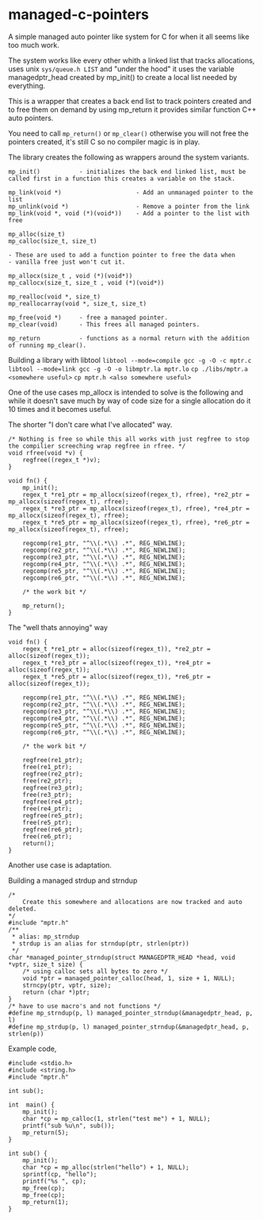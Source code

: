 # managed-c-pointers

A simple managed auto pointer like system for C for when it all seems like too much work.

The system works like every other whith a linked list that tracks allocations, uses unix `sys/queue.h LIST` and "under the hood" it uses the variable managedptr_head created by mp_init() to create a local list needed by everything.

This is a wrapper that creates a back end list to track pointers created and to free them on demand by using mp_return it
provides similar function C++ auto pointers.

You need to call `mp_return()` or `mp_clear()` otherwise you will not free the pointers created, it's still C so no compiler magic is in play.

The library creates the following as wrappers around the system variants.
```
mp_init()			- initializes the back end linked list, must be called first in a function this creates a variable on the stack.

mp_link(void *)						- Add an unmanaged pointer to the list
mp_unlink(void *)					- Remove a pointer from the link
mp_link(void *, void (*)(void*))	- Add a pointer to the list with free

mp_alloc(size_t)
mp_calloc(size_t, size_t)

- These are used to add a function pointer to free the data when
- vanilla free just won't cut it.

mp_allocx(size_t , void (*)(void*))
mp_callocx(size_t, size_t , void (*)(void*))

mp_realloc(void *, size_t)
mp_reallocarray(void *, size_t, size_t)

mp_free(void *)		- free a managed pointer.
mp_clear(void) 		- This frees all managed pointers.

mp_return			- functions as a normal return with the addition of running mp_clear().

```

Building a library with libtool
`libtool --mode=compile gcc -g -O -c mptr.c`
`libtool --mode=link gcc -g -O -o libmptr.la mptr.lo`
`cp ./libs/mptr.a <somewhere useful>`
`cp mptr.h <also somewhere useful>`


One of the use cases mp_allocx is intended to solve is the following and while it doesn't save much by way of code size for a single allocation do it 10 times and it becomes useful.

The shorter "I don't care what I've allocated" way.
```
/* Nothing is free so while this all works with just regfree to stop the compilier screeching wrap regfree in rfree. */
void rfree(void *v) {
	regfree((regex_t *)v);
}

void fn() {
	mp_init();
	regex_t *re1_ptr = mp_allocx(sizeof(regex_t), rfree), *re2_ptr = mp_allocx(sizeof(regex_t), rfree);
	regex_t *re3_ptr = mp_allocx(sizeof(regex_t), rfree), *re4_ptr = mp_allocx(sizeof(regex_t), rfree);
	regex_t *re5_ptr = mp_allocx(sizeof(regex_t), rfree), *re6_ptr = mp_allocx(sizeof(regex_t), rfree);

	regcomp(re1_ptr, "^\\(.*\\) .*", REG_NEWLINE);
	regcomp(re2_ptr, "^\\(.*\\) .*", REG_NEWLINE);
	regcomp(re3_ptr, "^\\(.*\\) .*", REG_NEWLINE);
	regcomp(re4_ptr, "^\\(.*\\) .*", REG_NEWLINE);
	regcomp(re5_ptr, "^\\(.*\\) .*", REG_NEWLINE);
	regcomp(re6_ptr, "^\\(.*\\) .*", REG_NEWLINE);

	/* the work bit */

	mp_return();
}
```

 The "well thats annoying" way
```
void fn() {
	regex_t *re1_ptr = alloc(sizeof(regex_t)), *re2_ptr = alloc(sizeof(regex_t));
	regex_t *re3_ptr = alloc(sizeof(regex_t)), *re4_ptr = alloc(sizeof(regex_t));
	regex_t *re5_ptr = alloc(sizeof(regex_t)), *re6_ptr = alloc(sizeof(regex_t));

	regcomp(re1_ptr, "^\\(.*\\) .*", REG_NEWLINE);
	regcomp(re2_ptr, "^\\(.*\\) .*", REG_NEWLINE);
	regcomp(re3_ptr, "^\\(.*\\) .*", REG_NEWLINE);
	regcomp(re4_ptr, "^\\(.*\\) .*", REG_NEWLINE);
	regcomp(re5_ptr, "^\\(.*\\) .*", REG_NEWLINE);
	regcomp(re6_ptr, "^\\(.*\\) .*", REG_NEWLINE);

	/* the work bit */

	regfree(re1_ptr);
	free(re1_ptr);
	regfree(re2_ptr);
	free(re2_ptr);
	regfree(re3_ptr);
	free(re3_ptr);
	regfree(re4_ptr);
	free(re4_ptr);
	regfree(re5_ptr);
	free(re5_ptr);
	regfree(re6_ptr);
	free(re6_ptr);
	return();
}
```

Another use case is adaptation.

Building a managed strdup and strndup

```
/*
	Create this somewhere and allocations are now tracked and auto deleted.
*/
#include "mptr.h"
/**
 * alias: mp_strndup
 * strdup is an alias for strndup(ptr, strlen(ptr))
 */
char *managed_pointer_strndup(struct MANAGEDPTR_HEAD *head, void *vptr, size_t size) {
	/* using calloc sets all bytes to zero */
	void *ptr = managed_pointer_calloc(head, 1, size + 1, NULL);
	strncpy(ptr, vptr, size);
	return (char *)ptr;
}
/* have to use macro's and not functions */
#define mp_strndup(p, l) managed_pointer_strndup(&managedptr_head, p, l)
#define mp_strdup(p, l) managed_pointer_strndup(&managedptr_head, p, strlen(p))

```

Example code,

```
#include <stdio.h>
#include <string.h>
#include "mptr.h"

int sub();

int  main() {
	mp_init();
	char *cp = mp_calloc(1, strlen("test me") + 1, NULL);
	printf("sub %u\n", sub());
	mp_return(5);
}

int sub() {
	mp_init();
	char *cp = mp_alloc(strlen("hello") + 1, NULL);
	sprintf(cp, "hello");
	printf("%s ", cp);
	mp_free(cp);
	mp_free(cp);
	mp_return(1);
}
```
